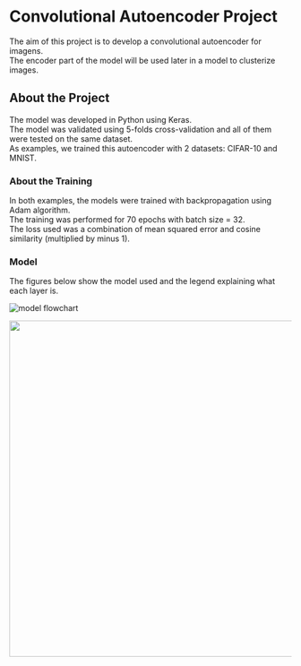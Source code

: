 # Convolutional Autoencoder Project

The aim of this project is to develop a convolutional autoencoder for imagens. <br/>
The encoder part of the model will be used later in a model to clusterize images.

## About the Project

The model was developed in Python using Keras.<br/>
The model was validated using 5-folds cross-validation and all of them were tested on the same dataset.<br/>
As examples, we trained this autoencoder with 2 datasets: CIFAR-10 and MNIST.

### About the Training
In both examples, the models were trained with backpropagation using Adam  algorithm.<br/>
The training was performed for 70 epochs with batch size = 32.<br/>
The loss used was a combination of mean squared error and cosine similarity (multiplied by minus 1).


### Model

The figures below show the model used and the legend explaining what each layer is.

![model flowchart](https://user-images.githubusercontent.com/58445878/102850823-0e412480-43f9-11eb-81c9-42ce921fde79.png)


<img src="https://user-images.githubusercontent.com/58445878/102851095-afc87600-43f9-11eb-8917-9fbd92b913a7.png" width="600">

